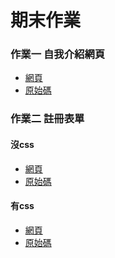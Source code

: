 # 期末作業
### 作業一 自我介紹網頁
   * [網頁](https://htmlpreview.github.io/?https://github.com/yawem0525/wp/blob/master/html/%E8%87%AA%E6%88%91%E4%BB%8B%E7%B4%B9.htm])
   * [原始碼](https://github.com/yawem0525/wp/blob/master/html/%E8%87%AA%E6%88%91%E4%BB%8B%E7%B4%B9.html)
### 作業二 註冊表單
#### 沒css
  * [網頁]()
  * [原始碼]()
#### 有css
  * [網頁]()
  * [原始碼]()

